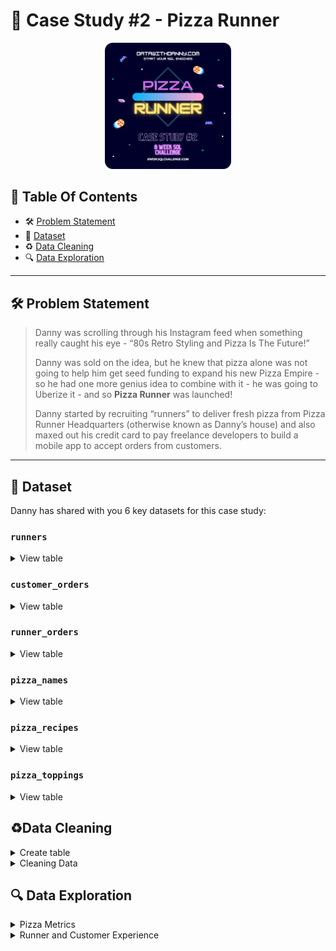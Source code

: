 # 🍕 Case Study #2 - Pizza Runner
<p align="center">
<img src="https://github.com/seeam1026/SQL-data-exploration/blob/main/IMG/org-2.png" width=40% height=40%>

## 📕 Table Of Contents
  - 🛠️ [Problem Statement](#problem-statement)
  - 📂 [Dataset](#dataset)
  - ♻️ [Data Cleaning](#data-cleaning)
  - 🔍 [Data Exploration](#data-exploration)

---

## 🛠️ Problem Statement

> Danny was scrolling through his Instagram feed when something really caught his eye - “80s Retro Styling and Pizza Is The Future!”
> 
> Danny was sold on the idea, but he knew that pizza alone was not going to help him get seed funding to expand his new Pizza Empire - so he had one more genius idea to combine with it - he was going to Uberize it - and so **Pizza Runner** was launched!
> 
> Danny started by recruiting “runners” to deliver fresh pizza from Pizza Runner Headquarters (otherwise known as Danny’s house) and also maxed out his credit card to pay freelance developers to build a mobile app to accept orders from customers.

---

## 📂 Dataset
Danny has shared with you 6 key datasets for this case study:

### **```runners```**
<details>
<summary>
View table
</summary>

The runners table shows the **```registration_date```** for each new runner.


|runner_id|registration_date|
|---------|-----------------|
|1        |1/1/2021         |
|2        |1/3/2021         |
|3        |1/8/2021         |
|4        |1/15/2021        |

</details>


### **```customer_orders```**

<details>
<summary>
View table
</summary>

Customer pizza orders are captured in the **```customer_orders```** table with 1 row for each individual pizza that is part of the order.

|order_id|customer_id|pizza_id|exclusions|extras|order_time        |
|--------|---------|--------|----------|------|------------------|
|1  |101      |1       |          |      |44197.75349537037 |
|2  |101      |1       |          |      |44197.79226851852 |
|3  |102      |1       |          |      |44198.9940162037  |
|3  |102      |2       |          |*null* |44198.9940162037  |
|4  |103      |1       |4         |      |44200.558171296296|
|4  |103      |1       |4         |      |44200.558171296296|
|4  |103      |2       |4         |      |44200.558171296296|
|5  |104      |1       |null      |1     |44204.87533564815 |
|6  |101      |2       |null      |null  |44204.877233796295|
|7  |105      |2       |null      |1     |44204.88922453704 |
|8  |102      |1       |null      |null  |44205.99621527778 |
|9  |103      |1       |4         |1, 5  |44206.47429398148 |
|10 |104      |1       |null      |null  |44207.77417824074 |
|10 |104      |1       |2, 6      |1, 4  |44207.77417824074 |

</details>

### **```runner_orders```**

<details>
<summary>
View table
</summary>

After each orders are received through the system - they are assigned to a runner - however not all orders are fully completed and can be cancelled by the restaurant or the customer.

The **```pickup_time```** is the timestamp at which the runner arrives at the Pizza Runner headquarters to pick up the freshly cooked pizzas. 

The **```distance```** and **```duration```** fields are related to how far and long the runner had to travel to deliver the order to the respective customer.



|order_id|runner_id|pickup_time|distance  |duration|cancellation      |
|--------|---------|-----------|----------|--------|------------------|
|1       |1        |1/1/2021 18:15|20km      |32 minutes|                  |
|2       |1        |1/1/2021 19:10|20km      |27 minutes|                  |
|3       |1        |1/3/2021 0:12|13.4km    |20 mins |*null*             |
|4       |2        |1/4/2021 13:53|23.4      |40      |*null*             |
|5       |3        |1/8/2021 21:10|10        |15      |*null*             |
|6       |3        |null       |null      |null    |Restaurant Cancellation|
|7       |2        |1/8/2020 21:30|25km      |25mins  |null              |
|8       |2        |1/10/2020 0:15|23.4 km   |15 minute|null              |
|9       |2        |null       |null      |null    |Customer Cancellation|
|10      |1        |1/11/2020 18:50|10km      |10minutes|null              |

</details>

### **```pizza_names```**

<details>
<summary>
View table
</summary>

|pizza_id|pizza_name|
|--------|----------|
|1       |Meat Lovers|
|2       |Vegetarian|

</details>

### **```pizza_recipes```**

<details>
<summary>
View table
</summary>

Each **```pizza_id```** has a standard set of **```toppings```** which are used as part of the pizza recipe.


|pizza_id|toppings |
|--------|---------|
|1       |1, 2, 3, 4, 5, 6, 8, 10| 
|2       |4, 6, 7, 9, 11, 12| 

</details>

### **```pizza_toppings```**

<details>
<summary>
View table
</summary>

This table contains all of the **```topping_name```** values with their corresponding **```topping_id```** value.


|topping_id|topping_name|
|----------|------------|
|1         |Bacon       | 
|2         |BBQ Sauce   | 
|3         |Beef        |  
|4         |Cheese      |  
|5         |Chicken     |     
|6         |Mushrooms   |  
|7         |Onions      |     
|8         |Pepperoni   | 
|9         |Peppers     |   
|10        |Salami      | 
|11        |Tomatoes    | 
|12        |Tomato Sauce|

</details>

## ♻️Data Cleaning
<details>
<summary>
Create table
</summary>

** **	
 ```sql
	DROP TABLE IF EXISTS runners;
	CREATE TABLE runners (
	  "runner_id" INTEGER,
	  "registration_date" DATE
	);
	INSERT INTO runners
	  ("runner_id", "registration_date")
	VALUES
	  (1, '2021-01-01'),
	  (2, '2021-01-03'),
	  (3, '2021-01-08'),
	  (4, '2021-01-15');
	
	
	DROP TABLE IF EXISTS customer_orders;
	CREATE TABLE customer_orders (
	  "order_id" INTEGER,
	  "customer_id" INTEGER,
	  "pizza_id" INTEGER,
	  "exclusions" VARCHAR(4),
	  "extras" VARCHAR(4),
	  "order_time" TIMESTAMP
	);
	
	INSERT INTO customer_orders
	  ("order_id", "customer_id", "pizza_id", "exclusions", "extras", "order_time")
	VALUES
	  ('1', '101', '1', '', '', '2020-01-01 18:05:02'),
	  ('2', '101', '1', '', '', '2020-01-01 19:00:52'),
	  ('3', '102', '1', '', '', '2020-01-02 23:51:23'),
	  ('3', '102', '2', '', NULL, '2020-01-02 23:51:23'),
	  ('4', '103', '1', '4', '', '2020-01-04 13:23:46'),
	  ('4', '103', '1', '4', '', '2020-01-04 13:23:46'),
	  ('4', '103', '2', '4', '', '2020-01-04 13:23:46'),
	  ('5', '104', '1', 'null', '1', '2020-01-08 21:00:29'),
	  ('6', '101', '2', 'null', 'null', '2020-01-08 21:03:13'),
	  ('7', '105', '2', 'null', '1', '2020-01-08 21:20:29'),
	  ('8', '102', '1', 'null', 'null', '2020-01-09 23:54:33'),
	  ('9', '103', '1', '4', '1, 5', '2020-01-10 11:22:59'),
	  ('10', '104', '1', 'null', 'null', '2020-01-11 18:34:49'),
	  ('10', '104', '1', '2, 6', '1, 4', '2020-01-11 18:34:49');
	
	
	DROP TABLE IF EXISTS runner_orders;
	CREATE TABLE runner_orders (
	  "order_id" INTEGER,
	  "runner_id" INTEGER,
	  "pickup_time" VARCHAR(19),
	  "distance" VARCHAR(7),
	  "duration" VARCHAR(10),
	  "cancellation" VARCHAR(23)
	);
	
	INSERT INTO runner_orders
	  ("order_id", "runner_id", "pickup_time", "distance", "duration", "cancellation")
	VALUES
	  ('1', '1', '2020-01-01 18:15:34', '20km', '32 minutes', ''),
	  ('2', '1', '2020-01-01 19:10:54', '20km', '27 minutes', ''),
	  ('3', '1', '2020-01-03 00:12:37', '13.4km', '20 mins', NULL),
	  ('4', '2', '2020-01-04 13:53:03', '23.4', '40', NULL),
	  ('5', '3', '2020-01-08 21:10:57', '10', '15', NULL),
	  ('6', '3', 'null', 'null', 'null', 'Restaurant Cancellation'),
	  ('7', '2', '2020-01-08 21:30:45', '25km', '25mins', 'null'),
	  ('8', '2', '2020-01-10 00:15:02', '23.4 km', '15 minute', 'null'),
	  ('9', '2', 'null', 'null', 'null', 'Customer Cancellation'),
	  ('10', '1', '2020-01-11 18:50:20', '10km', '10minutes', 'null');
	
	
	DROP TABLE IF EXISTS pizza_names;
	CREATE TABLE pizza_names (
	  "pizza_id" INTEGER,
	  "pizza_name" TEXT
	);
	INSERT INTO pizza_names
	  ("pizza_id", "pizza_name")
	VALUES
	  (1, 'Meatlovers'),
	  (2, 'Vegetarian');
	
	
	DROP TABLE IF EXISTS pizza_recipes;
	CREATE TABLE pizza_recipes (
	  "pizza_id" INTEGER,
	  "toppings" TEXT
	);
	INSERT INTO pizza_recipes
	  ("pizza_id", "toppings")
	VALUES
	  (1, '1, 2, 3, 4, 5, 6, 8, 10'),
	  (2, '4, 6, 7, 9, 11, 12');
	
	
	DROP TABLE IF EXISTS pizza_toppings;
	CREATE TABLE pizza_toppings (
	  "topping_id" INTEGER,
	  "topping_name" TEXT
	);
	INSERT INTO pizza_toppings
	  ("topping_id", "topping_name")
	VALUES
	  (1, 'Bacon'),
	  (2, 'BBQ Sauce'),
	  (3, 'Beef'),
	  (4, 'Cheese'),
	  (5, 'Chicken'),
	  (6, 'Mushrooms'),
	  (7, 'Onions'),
	  (8, 'Pepperoni'),
	  (9, 'Peppers'),
	  (10, 'Salami'),
	  (11, 'Tomatoes'),
	  (12, 'Tomato Sauce');
```		
</details>

<details>
<summary>
Cleaning Data
</summary>

## Clean customer_orders data:
**```customer_orders```**
- Converting ```null``` and ```NaN``` values into blanks ```''``` in ```exclusions``` and ```extras```
```sql
	UPDATE customer_orders
	SET exclusions = CASE WHEN exclusions = '' or exclusions LIKE '%null%' or exclusions LIKE '%nan%' THEN NULL ELSE exclusions END,
	    extras = CASE WHEN extras = '' or extras LIKE '%null%' or extras LIKE '%nan%' THEN NULL ELSE extras END;
```
## Clean runner_orders data:
**```runner_orders```**

- Converting ```'null'``` text values into null values for ```pickup_time```, ```distance``` and ```duration```
- Extracting only numbers and decimal spaces for the distance and duration columns
- Converting blanks, ```'null'``` and ```NaN``` into null values for cancellation 
  ```sql
   UPDATE runner_orders
   SET 	pickup_time = CASE WHEN pickup_time LIKE '%null%' THEN NULL ELSE pickup_time END,
  	distance = CASE WHEN distance LIKE '%null%' THEN NULL ELSE distance END,
  	duration = CASE WHEN duration LIKE '%null%' THEN NULL ELSE duration END,
  	cancellation = CASE WHEN cancellation LIKE '%null%' or cancellation LIKE '%nan%' or cancellation = '' THEN NULL ELSE cancellation END;

    UPDATE runner_orders
    SET	distance = replace(distance, 'km', ''),
  	duration = trim(regexp_replace(duration, 'minute|mins|min|minutes', ''));

    SELECT * FROM runner_orders;
  ```

## Clean pizza_recipes data:
**```pizza_recipes```**

```sql
   CREATE TEMP TABLE temp_pizza_recipe(pizza_id INT, pizza_topping TEXT);
   INSERT INTO temp_pizza_recipe(pizza_id, pizza_topping)
   SELECT pizza_id, unnest(string_to_array(toppings, ',')) 
   FROM pizza_recipes;
   TRUNCATE TABLE pizza_recipes;
   INSERT INTO pizza_recipes(pizza_id, toppings)
   SELECT pizza_id, pizza_topping FROM temp_pizza_recipe;
   SELECT * FROM pizza_recipes;
	
   DROP TABLE IF EXISTS temp_pizza_recipe;
	
   ALTER TABLE pizza_recipes 
   ALTER COLUMN toppings TYPE INT
   USING toppings::INT;
```
	
</details>


## 🔍 Data Exploration

<details>
<summary> 
Pizza Metrics
</summary>

### **Q1. How many pizzas were ordered?**
```sql
SELECT COUNT(pizza_id) as pizza_count
FROM customer_orders
```
|pizza_count|
|-----------|
|14         |

### **Q2. How many unique customer orders were made?**
```sql
SELECT COUNT(DISTINCT order_id) AS order_count
FROM customer_orders;
```
|order_count|
|-----------|
|10         |


### **Q3. How many successful orders were delivered by each runner?**
```sql
 SELECT runner_id,
	COUNT(order_id) AS successful_orders
 FROM runner_orders
 WHERE cancellation is NULL
 GROUP BY runner_id;
```

| runner_id | successful_orders |
|-----------|-------------------|
| 1         | 4                 |
| 2         | 3                 |
| 3         | 1                 |


### **Q4. How many of each type of pizza was delivered?**
```SQL
SELECT  pizza_names.pizza_name,
	cte.pizza_type_count
FROM pizza_names
JOIN	
	(SELECT co.pizza_id,
		COUNT(co.order_id) AS pizza_type_count
	FROM runner_orders AS ru
	JOIN customer_orders AS co 
	ON co.order_id = ru.order_id 
	WHERE ru.cancellation is NULL
	GROUP BY co.pizza_id) AS cte
ON cte.pizza_id = pizza_names.pizza_id
```

| pizza_name | pizza_type_count |
|------------|------------------|
| Meatlovers | 9                |
| Vegetarian | 3                |


### **Q5. How many Vegetarian and Meatlovers were ordered by each customer?**
```SQL
SELECT 	customer_id, 
	SUM(CASE WHEN pizza_id = 1 THEN 1 ELSE 0 END) AS meat_lovers,
	SUM(CASE WHEN pizza_id = 2 THEN 1 ELSE 0 END) AS vegetarian
FROM customer_orders
GROUP BY customer_id;
```

| customer_id | meat_lovers | vegetarian |
|-------------|-------------|------------|
| 101         | 2           | 1          |
| 103         | 3           | 1          |
| 104         | 3           | 0          |
| 105         | 0           | 1          |
| 102         | 2           | 1          |

### **Q6. What was the maximum number of pizzas delivered in a single order?**
```SQL
SELECT MAX(pizza_count_per_order) AS max_count
FROM (
  SELECT
	co.order_id,
	COUNT(co.pizza_id) AS pizza_count_per_order
  FROM runner_orders AS ru
  JOIN customer_orders AS co
  	ON co.order_id = ru.order_id
  WHERE ru.cancellation is NULL
  GROUP BY co.order_id) AS cte;
 ``` 

| max_count |
|-----------|
| 3         |


### **Q7. For each customer, how many delivered pizzas had at least 1 change and how many had no changes?**
```SQL
SELECT
  co.customer_id,
  SUM(CASE WHEN co.exclusions IS NOT NULL OR co.extras IS NOT NULL THEN 1 ELSE 0 END) AS changes,
  SUM(CASE WHEN co.exclusions is NULL AND co.extras is NULL THEN 1 ELSE 0 END) AS no_change
FROM runner_orders AS ru
JOIN customer_orders AS co
  ON ru.order_id = co.order_id
WHERE ru.cancellation is NULL
GROUP BY co.customer_id
ORDER BY co.customer_id;
```

| customer_id | changes | no_change |
|-------------|---------|-----------|
| 101         | 0       | 2         |
| 102         | 0       | 3         |
| 103         | 3       | 3         |
| 104         | 2       | 2         |
| 105         | 1       | 1         |


### **Q8. How many pizzas were delivered that had both exclusions and extras?**
```SQL
SELECT
  SUM(CASE WHEN co.exclusions IS NOT NULL AND co.extras IS NOT NULL THEN 1 ELSE 0 END) AS pizza_count
FROM runner_orders AS ru
JOIN customer_orders AS co
  ON co.order_id = ru.order_id
WHERE ru.cancellation IS NULL;
```  

| pizza_count |
|-------------|
| 1           |


### **Q9. What was the total volume of pizzas ordered for each hour of the day?**
```SQL
SELECT
  DATE_PART('hour', order_time) AS hour_of_day,
  COUNT(pizza_id) as pizza_count
FROM customer_orders
GROUP BY hour_of_day
ORDER BY hour_of_day;
```

| hour_of_day | pizza_count |
|-------------|-------------|
| 11          | 1           |
| 12          | 2           |
| 13          | 3           |
| 18          | 3           |
| 19          | 1           |
| 21          | 3           |
| 23          | 1           |

### **Q10. What was the volume of orders for each day of the week?**
```SQL
SELECT
  TO_CHAR(order_time,'day') AS day_of_week,
  COUNT(pizza_id) AS pizza_count
FROM customer_orders
GROUP BY day_of_week, DATE_PART('dow', order_time)
ORDER BY DATE_PART('dow', order_time);
```

| day_of_week | pizza_count |
|-------------|-------------|
| Friday      | 1           |
| Saturday    | 5           |
| Thursday    | 3           |
| Wednesday   | 5           |

</details>

<details>
<summary>
Runner and Customer Experience
</summary>

### **Q1. How many runners signed up for each 1 week period? (i.e. week starts 2021-01-01)**
```SQL
WITH runner_signups AS (
  SELECT
    runner_id,
    registration_date,
    registration_date - ((registration_date - '2021-01-01') % 7)  AS start_of_week
  FROM pizza_runner.runners
)
SELECT
  start_of_week,
  COUNT(runner_id) AS signups
FROM runner_signups
GROUP BY start_of_week
ORDER BY start_of_week;
```

| start_of_week            | signups |
|--------------------------|---------|
| 2021-01-01T00:00:00.000Z | 2       |
| 2021-01-08T00:00:00.000Z | 1       |
| 2021-01-15T00:00:00.000Z | 1       |

### **Q2. What was the average time in minutes it took for each runner to arrive at the Pizza Runner HQ to pickup the order?**
```SQL
SELECT
  ru.runner_id,
  DATE_PART('minute', AVG(ru.pickup_time::timestamp - co.order_time)) AS avg_arrival_minutes
FROM runner_orders AS ru
JOIN customer_orders AS co 
 ON co.order_id = ru.order_id
WHERE ru.cancellation IS NULL
GROUP BY ru.runner_id;
```
| runner_id | avg_arrival_minutes |
|-----------|---------------------|
| 1         | 15                  |
| 2         | 23                  |
| 3         | 10                  |

### **Q3. Is there any relationship between the number of pizzas and how long the order takes to prepare?**
```SQL
SELECT
  ru.order_id,
  count(co.pizza_id) AS pizzas_count,
  ROUND(EXTRACT(EPOCH FROM (ru.pickup_time::TIMESTAMP - co.order_time))::DECIMAL/60, 2) AS avg_time,
  CASE  WHEN COUNT(co.pizza_id) = 1 THEN 'Takes more than 10 minutes to prepare'
	WHEN COUNT(co.pizza_id) > 1 THEN 'Preparation time is based on order quantity, approximately or more than 10 minutes per order' END AS relationship
FROM runner_orders AS ru
JOIN customer_orders AS co
  ON co.order_id = ru.order_id 
WHERE ru.pickup_time IS NOT NULL
GROUP BY ru.order_id, ru.pickup_time, co.order_time
ORDER BY ru.order_id;
```

|order_id| pizzas_count | avg_time |			relationship		                |
|--------|--------------|----------|------------------------------------------------|
|  1	 |	1	        |   10.53  |	Takes more than 10 minutes to prepare	    |
|  2	 |	1	        |   10.03  |	Takes more than 10 minutes to prepare	    |
|  3	 |	2	        |   21.23  |	Preparation time is based on order quantity |
|  4	 |	3	        |   29.28  |	Preparation time is based on order quantity |
|  5	 |	1	        |   10.47  |	Takes more than 10 minutes to prepare	    |
|  7	 |	1	        |   10.27  |	Takes more than 10 minutes to prepare	    |
|  8	 |	1	        |   20.48  |	Takes more than 10 minutes to prepare	    |
|  10	 |	2	        |   15.52  |	Preparation time is based on order quantity |

### **Q4. What was the average distance travelled for each runner?**
```SQL
SELECT  runner_id,
	ROUND(AVG(distance::DECIMAL), 2) AS avg_distance
FROM runner_orders
GROUP BY runner_id
ORDER BY runner_id;
```

| runner_id | avg_distance |
|-----------|--------------|
| 1         | 15.85        |
| 2         | 23.93        |
| 3         | 10.00        |

### **Q5. What was the difference between the longest and shortest delivery times for all orders?**
```SQL
SELECT MAX(duration::INT) - MIN(duration::INT) AS difference
FROM runner_orders;
```

| difference |
|------------|
| 30         |

### **Q6. What was the average speed for each runner for each delivery and do you notice any trend for these values?**
```SQL
SELECT
  ru.order_id,
  ru.runner_id,
  COUNT(co.pizza_id) AS pizza_count,
  ROUND(AVG(distance::DECIMAL), 1) AS distance,
  ROUND(AVG(duration::INT), 1) AS duration,
  ROUND(AVG(ru.distance::DECIMAL/ru.duration::INT)*60, 2) AS speed_kmh
FROM runner_orders AS ru
JOIN customer_orders AS co
  ON ru.order_id = co.order_id
WHERE ru.cancellation IS NULL
GROUP BY ru.order_id, ru.runner_id
ORDER BY speed_kmh DESC;
```

| order_id | runner_id | pizzas_count | distance | duration | speed_kmh |
|----------|-----------|--------------|----------|----------|-----------|
| 8        | 2         | 1            | 23.4     | 15       | 93.60 	|
| 7        | 2         | 1            | 25       | 25       | 60.00 	|
| 10       | 1         | 2            | 10       | 10       | 60.00 	|
| 2        | 1         | 1            | 20       | 27       | 44.44 	|
| 3        | 1         | 2            | 13.4     | 20       | 40.20 	|
| 5        | 3         | 1            | 10       | 15       | 40.00 	|
| 1        | 1         | 1            | 20       | 32       | 37.50 	|
| 4        | 2         | 3            | 23.4     | 40       | 35.10 	|

**Finding:**
- **Orders are listed in decreasing order of average speed:**
> *Although the fastest order delivered only 1 pizza and the slowest order delivered 3 pizzas, there is no clear trend indicating that more pizzas in an order result in slower delivery speeds.*


### **Q7. What is the successful delivery percentage for each runner?**
```sql
SELECT
  ru.runner_id,
  ROUND(100.0*cte.successful_order/COUNT(ru.order_id)) AS delivery_percent
FROM runner_orders AS ru
JOIN (
    SELECT
	runner_id,
	COUNT(order_id) AS successful_order
    FROM runner_orders
    WHERE pickup_time IS NOT NULL
    GROUP BY runner_id) AS cte
 ON cte.runner_id = ru.runner_id
GROUP BY ru.runner_id, cte.successful_order
ORDER BY ru.runner_id;
```

| runner_id | delivery_percent |
|-----------|------------------|
| 1         | 100              |
| 2         | 75               |
| 3         | 50               |


</details>
